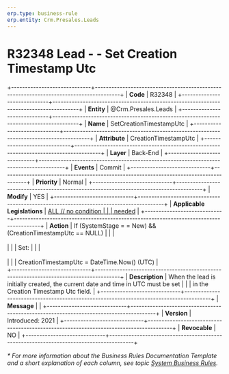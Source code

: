 ```yaml
---
erp.type: business-rule
erp.entity: Crm.Presales.Leads
---
```


# R32348 Lead - - Set Creation Timestamp Utc
+-----------------------------+---------------------------------------------------------------------------------------+
| **Code**                    | R32348                                                                                |
+-----------------------------+---------------------------------------------------------------------------------------+
| **Entity**                  | @Crm.Presales.Leads                                                                   |
+-----------------------------+---------------------------------------------------------------------------------------+
| **Name**                    | SetCreationTimestampUtc                                                               |
+-----------------------------+---------------------------------------------------------------------------------------+
| **Attribute**               | CreationTimestampUtc                                                                  |
+-----------------------------+---------------------------------------------------------------------------------------+
| **Layer**                   | Back-End                                                                              |
+-----------------------------+---------------------------------------------------------------------------------------+
| **Events**                  | Commit                                                                                |
+-----------------------------+---------------------------------------------------------------------------------------+
| **Priority**                | Normal                                                                                |
+-----------------------------+---------------------------------------------------------------------------------------+
| **Modify**                  | YES                                                                                   |
+-----------------------------+---------------------------------------------------------------------------------------+
| **Applicable Legislations** | [ALL // no condition                                                                  |
|                             | needed](xref:applicable-legislations)                                                 |
+-----------------------------+---------------------------------------------------------------------------------------+
| **Action**                  | If (SystemStage = = New) && (CreationTimestampUtc == NULL)                            |
|                             | <br/><br/>                                                                            |
|                             | Set:                                                                                  |
|                             | <br/><br/>                                                                             |
|                             | CreationTimestampUtc = DateTime.Now() (UTC)                                           |                    
+-----------------------------+---------------------------------------------------------------------------------------+
| **Description**             | When the lead is initially created, the current date and time in UTC must be set      |
|                             | in the Creation Timestamp Utc field.                                                  |
+-----------------------------+---------------------------------------------------------------------------------------+
| **Message**                 |                                                                                       |
+-----------------------------+---------------------------------------------------------------------------------------+
| **Version**                 | Introduced: 2021                                                                      |
+-----------------------------+---------------------------------------------------------------------------------------+
| **Revocable**               | NO                                                                                    |
+-----------------------------+---------------------------------------------------------------------------------------+

*\* For more information about the Business Rules Documentation Template and a short explanation of each column, see
topic [System Business Rules](../templates/template-description-system-business-rules.md).*
